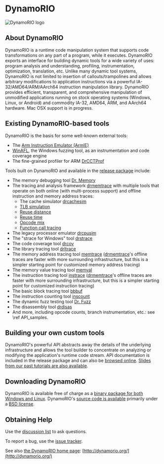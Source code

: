 # DynamoRIO

![DynamoRIO logo](http://www.burningcutlery.com/images/dynamorio/drlogo.png?)

## About DynamoRIO

DynamoRIO is a runtime code manipulation system that supports code
transformations on any part of a program, while it executes. DynamoRIO
exports an interface for building dynamic tools for a wide variety of uses:
program analysis and understanding, profiling, instrumentation,
optimization, translation, etc. Unlike many dynamic tool systems, DynamoRIO
is not limited to insertion of callouts/trampolines and allows arbitrary
modifications to application instructions via a powerful IA-32/AMD64/ARM/AArch64
instruction manipulation library. DynamoRIO provides efficient,
transparent, and comprehensive manipulation of unmodified applications
running on stock operating systems (Windows, Linux, or Android) and commodity
IA-32, AMD64, ARM, and AArch64 hardware.  Mac OSX support is in progress.

## Existing DynamoRIO-based tools

DynamoRIO is the basis for some well-known external tools:
- The [Arm Instruction Emulator (ArmIE)](https://developer.arm.com/tools-and-software/server-and-hpc/arm-architecture-tools/arm-instruction-emulator)
- [WinAFL](https://github.com/googleprojectzero/winafl), the Windows fuzzing tool, as an instrumentation and code coverage engine
- The fine-grained profiler for ARM [DrCCTProf](https://xl10.github.io/blog/drcctprof.html)

Tools built on DynamoRIO and available in the [release package](https://dynamorio.org/page_download) include:

- The memory debugging tool [Dr. Memory](http://drmemory.org)
- The tracing and analysis framework [drmemtrace](https://dynamorio.org/page_drcachesim.html) with multiple tools that operate on both online (with multi-process support) and offline instruction and memory address traces:
  - The cache simulator [drcachesim](https://dynamorio.org/sec_drcachesim_tools.html#sec_tool_cache_sim)
  - [TLB simulation](https://dynamorio.org/sec_drcachesim_tools.html#sec_tool_TLB_sim)
  - [Reuse distance](https://dynamorio.org/sec_drcachesim_tools.html#sec_tool_reuse_distance)
  - [Reuse time](https://dynamorio.org/sec_drcachesim_tools.html#sec_tool_reuse_time)
  - [Opcode mix](https://dynamorio.org/sec_drcachesim_tools.html#sec_tool_opcode_mix)
  - [Function call tracing](https://dynamorio.org/sec_drcachesim_tools.html#sec_tool_func_view)
- The legacy processor emulator
  [drcpusim](https://dynamorio.org/page_drcpusim.html)
- The "strace for Windows" tool [drstrace](http://drmemory.org/strace_for_windows.html)
- The code coverage tool [drcov](https://dynamorio.org/page_drcov.html)
- The library tracing tool [drltrace](http://dynamorio.org/page_drltrace.html)
- The memory address tracing tool [memtrace](https://github.com/DynamoRIO/dynamorio/blob/master/api/samples/memtrace_x86.c) ([drmemtrace](https://dynamorio.org/page_drcachesim.html)'s offline traces are faster with more surrounding infrastructure, but this is a simpler starting point for customized memory address tracing)
- The memory value tracing tool [memval](https://github.com/DynamoRIO/dynamorio/blob/master/api/samples/memval_simple.c)
- The instruction tracing tool [instrace](https://github.com/DynamoRIO/dynamorio/blob/master/api/samples/instrace_x86.c) ([drmemtrace](https://dynamorio.org/page_drcachesim.html)'s offline traces are faster with more surrounding infrastructure, but this is a simpler starting point for customized instruction tracing)
- The basic block tracing tool [bbbuf](https://github.com/DynamoRIO/dynamorio/blob/master/api/samples/bbbuf.c)
- The instruction counting tool [inscount](https://github.com/DynamoRIO/dynamorio/blob/master/api/samples/inscount.c)
- The dynamic fuzz testing tool [Dr. Fuzz](http://drmemory.org/page_drfuzz.html)
- The disassembly tool [drdisas](https://dynamorio.org/page_drdisas.html)
- And more, including opcode counts, branch instrumentation, etc.: see \ref API_samples.

## Building your own custom tools

DynamoRIO's powerful API abstracts away the details of the underlying
infrastructure and allows the tool builder to concentrate on analyzing or
modifying the application's runtime code stream.  API documentation is
included in the release package and can also be [browsed
online](http://dynamorio.org/page_user_docs.html).  [Slides from our past tutorials are
also available](https://dynamorio.org/page_slides.html).

## Downloading DynamoRIO

DynamoRIO is available free of charge as a [binary package for both Windows
and Linux](https://dynamorio.org/page_download.html).
DynamoRIO's [source code is
available](https://github.com/DynamoRIO/dynamorio) primarily under a [BSD
license](https://dynamorio.org/page_license.html).

## Obtaining Help

Use the [discussion list](http://groups.google.com/group/DynamoRIO-Users)
to ask questions.

To report a bug, use the [issue
tracker](https://github.com/DynamoRIO/dynamorio/issues).

See also [the DynamoRIO home page](http://dynamorio.org/): [http://dynamorio.org/](http://dynamorio.org/)
